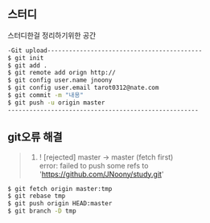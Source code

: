 스터디
------------
<p>스터디한걸 정리하기위한 공간</p>

```bash
-Git upload-------------------------------------------
$ git init
$ git add .
$ git remote add orign http://
$ git config user.name jnoony
$ git config user.email tarot0312@nate.com
$ git commit -m "내용"
$ git push -u origin master
-----------------------------------------------------
```

git오류 해결
---------
>1. ! [rejected] master -> master (fetch first) <br>
error: failed to push some refs to 'https://github.com/JNoony/study.git'
```bash
$ git fetch origin master:tmp
$ git rebase tmp
$ git push origin HEAD:master
$ git branch -D tmp
```
